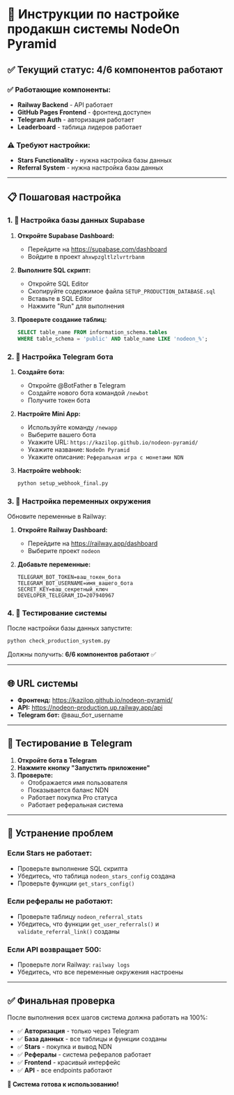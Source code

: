 # 🚀 Инструкции по настройке продакшн системы NodeOn Pyramid

## ✅ Текущий статус: 4/6 компонентов работают

### ✅ Работающие компоненты:
- **Railway Backend** - API работает
- **GitHub Pages Frontend** - фронтенд доступен
- **Telegram Auth** - авторизация работает
- **Leaderboard** - таблица лидеров работает

### ⚠️ Требуют настройки:
- **Stars Functionality** - нужна настройка базы данных
- **Referral System** - нужна настройка базы данных

---

## 📋 Пошаговая настройка

### 1. 🔧 Настройка базы данных Supabase

1. **Откройте Supabase Dashboard:**
   - Перейдите на https://supabase.com/dashboard
   - Войдите в проект `ahxwpzgltlzlvrtrbanm`

2. **Выполните SQL скрипт:**
   - Откройте SQL Editor
   - Скопируйте содержимое файла `SETUP_PRODUCTION_DATABASE.sql`
   - Вставьте в SQL Editor
   - Нажмите "Run" для выполнения

3. **Проверьте создание таблиц:**
   ```sql
   SELECT table_name FROM information_schema.tables 
   WHERE table_schema = 'public' AND table_name LIKE 'nodeon_%';
   ```

### 2. 🤖 Настройка Telegram бота

1. **Создайте бота:**
   - Откройте @BotFather в Telegram
   - Создайте нового бота командой `/newbot`
   - Получите токен бота

2. **Настройте Mini App:**
   - Используйте команду `/newapp`
   - Выберите вашего бота
   - Укажите URL: `https://kazilop.github.io/nodeon-pyramid/`
   - Укажите название: `NodeOn Pyramid`
   - Укажите описание: `Реферальная игра с монетами NDN`

3. **Настройте webhook:**
   ```bash
   python setup_webhook_final.py
   ```

### 3. 🔑 Настройка переменных окружения

Обновите переменные в Railway:

1. **Откройте Railway Dashboard:**
   - Перейдите на https://railway.app/dashboard
   - Выберите проект `nodeon`

2. **Добавьте переменные:**
   ```
   TELEGRAM_BOT_TOKEN=ваш_токен_бота
   TELEGRAM_BOT_USERNAME=имя_вашего_бота
   SECRET_KEY=ваш_секретный_ключ
   DEVELOPER_TELEGRAM_ID=207940967
   ```

### 4. 🧪 Тестирование системы

После настройки базы данных запустите:

```bash
python check_production_system.py
```

Должны получить: **6/6 компонентов работают** ✅

---

## 🌐 URL системы

- **Фронтенд:** https://kazilop.github.io/nodeon-pyramid/
- **API:** https://nodeon-production.up.railway.app/api
- **Telegram бот:** @ваш_бот_username

---

## 📱 Тестирование в Telegram

1. **Откройте бота в Telegram**
2. **Нажмите кнопку "Запустить приложение"**
3. **Проверьте:**
   - Отображается имя пользователя
   - Показывается баланс NDN
   - Работает покупка Pro статуса
   - Работает реферальная система

---

## 🔧 Устранение проблем

### Если Stars не работает:
- Проверьте выполнение SQL скрипта
- Убедитесь, что таблица `nodeon_stars_config` создана
- Проверьте функции `get_stars_config()`

### Если рефералы не работают:
- Проверьте таблицу `nodeon_referral_stats`
- Убедитесь, что функции `get_user_referrals()` и `validate_referral_link()` созданы

### Если API возвращает 500:
- Проверьте логи Railway: `railway logs`
- Убедитесь, что все переменные окружения настроены

---

## ✅ Финальная проверка

После выполнения всех шагов система должна работать на 100%:

- ✅ **Авторизация** - только через Telegram
- ✅ **База данных** - все таблицы и функции созданы
- ✅ **Stars** - покупка и вывод NDN
- ✅ **Рефералы** - система рефералов работает
- ✅ **Frontend** - красивый интерфейс
- ✅ **API** - все endpoints работают

**🎉 Система готова к использованию!**
